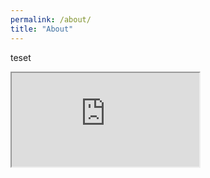 ```yaml
---
permalink: /about/
title: "About"
---
```

teset

<iframe src="https://docs.google.com/document/d/e/2PACX-1vT70ubwsfRTcRrn9FiOVv4spNa0cdk-OQba4TFdv4_CfqgRH4HCgesjN6ENnXP36fYNOh04v-5Bk3az/pub?embedded=true"></iframe>
